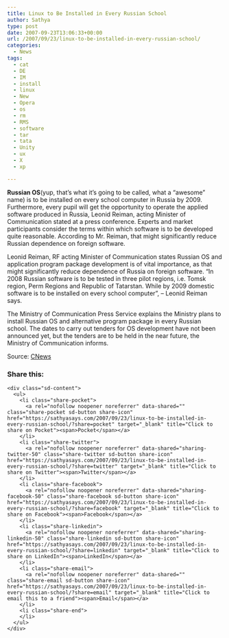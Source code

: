 ```yaml
---
title: Linux to Be Installed in Every Russian School
author: Sathya
type: post
date: 2007-09-23T13:06:33+00:00
url: /2007/09/23/linux-to-be-installed-in-every-russian-school/
categories:
  - News
tags:
  - cat
  - DE
  - IM
  - install
  - linux
  - New
  - Opera
  - os
  - rm
  - RMS
  - software
  - tar
  - tata
  - Unity
  - ux
  - X
  - xp

---
```

**Russian OS**(yup, that&#8217;s what it&#8217;s going to be called, what a &#8220;awesome&#8221; name) is to be installed on every school computer in Russia by 2009. Furthermore, every pupil will get the opportunity to operate the applied software produced in Russia, Leonid Reiman, acting Minister of Communication stated at a press conference. Experts and market participants consider the terms within which software is to be developed quite reasonable. According to Mr. Reiman, that might significantly reduce Russian dependence on foreign software.

Leonid Reiman, RF acting Minister of Communication states Russian OS and application program package development is of vital importance, as that might significantly reduce dependence of Russia on foreign software. “In 2008 Russian software is to be tested in three pilot regions, i.e. Tomsk region, Perm Regions and Republic of Tatarstan. While by 2009 domestic software is to be installed on every school computer”, &#8211; Leonid Reiman says.

The Ministry of Communication Press Service explains the Ministry plans to install Russian OS and alternative program package in every Russian school. The dates to carry out tenders for OS development have not been announced yet, but the tenders are to be held in the near future, the Ministry of Communication informs.

Source: [CNews][1]

<div class="sharedaddy sd-sharing-enabled">
  <div class="robots-nocontent sd-block sd-social sd-social-icon-text sd-sharing">
    <h3 class="sd-title">
      Share this:
    </h3>
    
    <div class="sd-content">
      <ul>
        <li class="share-pocket">
          <a rel="nofollow noopener noreferrer" data-shared="" class="share-pocket sd-button share-icon" href="https://sathyasays.com/2007/09/23/linux-to-be-installed-in-every-russian-school/?share=pocket" target="_blank" title="Click to share on Pocket"><span>Pocket</span></a>
        </li>
        <li class="share-twitter">
          <a rel="nofollow noopener noreferrer" data-shared="sharing-twitter-50" class="share-twitter sd-button share-icon" href="https://sathyasays.com/2007/09/23/linux-to-be-installed-in-every-russian-school/?share=twitter" target="_blank" title="Click to share on Twitter"><span>Twitter</span></a>
        </li>
        <li class="share-facebook">
          <a rel="nofollow noopener noreferrer" data-shared="sharing-facebook-50" class="share-facebook sd-button share-icon" href="https://sathyasays.com/2007/09/23/linux-to-be-installed-in-every-russian-school/?share=facebook" target="_blank" title="Click to share on Facebook"><span>Facebook</span></a>
        </li>
        <li class="share-linkedin">
          <a rel="nofollow noopener noreferrer" data-shared="sharing-linkedin-50" class="share-linkedin sd-button share-icon" href="https://sathyasays.com/2007/09/23/linux-to-be-installed-in-every-russian-school/?share=linkedin" target="_blank" title="Click to share on LinkedIn"><span>LinkedIn</span></a>
        </li>
        <li class="share-email">
          <a rel="nofollow noopener noreferrer" data-shared="" class="share-email sd-button share-icon" href="https://sathyasays.com/2007/09/23/linux-to-be-installed-in-every-russian-school/?share=email" target="_blank" title="Click to email this to a friend"><span>Email</span></a>
        </li>
        <li class="share-end">
        </li>
      </ul>
    </div>
  </div>
</div>

 [1]: http://eng.cnews.ru/news/top/indexEn.shtml?2007/09/14/266177